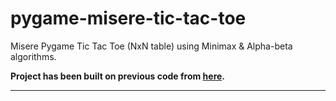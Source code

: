 # pygame-misere-tic-tac-toe
 Misere Pygame Tic Tac Toe (NxN table) using Minimax & Alpha-beta algorithms.

**Project has been built on previous code from [here](https://replit.com/@IrinaCiocan/x-si-0-interf-grafica-matrice).**

---

